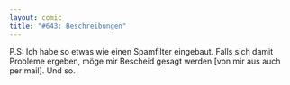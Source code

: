 ```yaml
---
layout: comic
title: "#643: Beschreibungen"
---
```


P.S: Ich habe so etwas wie einen Spamfilter eingebaut. Falls sich damit Probleme ergeben, möge mir Bescheid gesagt werden [von mir aus auch per mail].
Und so.
